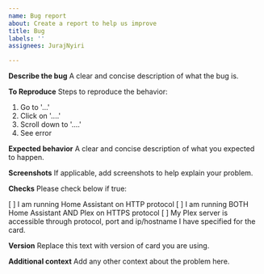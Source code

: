 ```yaml
---
name: Bug report
about: Create a report to help us improve
title: Bug
labels: ''
assignees: JurajNyiri

---
```


**Describe the bug**
A clear and concise description of what the bug is.

**To Reproduce**
Steps to reproduce the behavior:
1. Go to '...'
2. Click on '....'
3. Scroll down to '....'
4. See error

**Expected behavior**
A clear and concise description of what you expected to happen.

**Screenshots**
If applicable, add screenshots to help explain your problem.

**Checks**
Please check below if true:

[ ] I am running Home Assistant on HTTP protocol
[ ] I am running BOTH Home Assistant AND Plex on HTTPS protocol
[ ] My Plex server is accessible through protocol, port and ip/hostname I have specified for the card.

**Version**
Replace this text with version of card you are using.

**Additional context**
Add any other context about the problem here.
